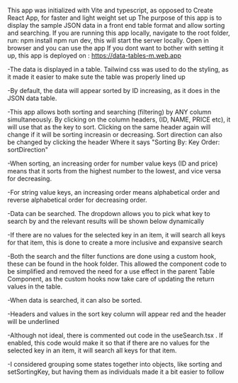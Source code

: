 This app was initialized with Vite and typescript, as opposed to Create React App, for faster and light weight set up
The purpose of this app is to display the sample JSON data in a front end table format and allow sorting and searching.
If you are running this app locally, navigate to the root folder, run: npm install npm run dev, this will start the server locally. Open in browser and you can use the app
If you dont want to bother with setting it up, this app is deployed on : https://data-tables-m.web.app

-The data is displayed in a table. Tailwind css was used to do the styling, as it made it easier to make sute the table was properly lined up

-By default, the data will appear sorted by ID increasing, as it does in the JSON data table. 

-This app allows both sorting and searching (filtering) by ANY column simultaneously. By clicking on the column headers, (ID, NAME, PRICE etc), it will use that as the key to sort. Clicking on the same header again will change if it will be sorting increasin or decreasing. Sort direction can also be changed by clicking the header Where it says "Sorting By: Key Order: sortDirection"

-When sorting, an increasing order for number value keys (ID and price) means that it sorts from the highest number to the lowest, and vice versa for decreasing. 

-For string value keys, an increasing order means alphabetical order and reverse alphabetical order for decreasing order. 

-Data can be searched. The dropdown allows you to pick what key to search by and the relevant results will be shown below dynamically

-If there are no values for the selected key in an item, it will search all keys for that item, this is done to create a more inclusive and expansive search

-Both the search and the filter functions are done using a custom hook, these can be found in the hook folder. This allowed the component code to be simplified and removed the need for a use effect in the parent Table Component, as the custom hooks now take care of updating the return values in the table. 

-When data is searched, it can also be sorted.

-Headers and values in the sort key column will appear red and the header will be underlined

-Although not ideal, there is commented out code in the useSearch.tsx . If enabled, this code would make it so that if there are no values for the selected key in an item, it will search all keys for that item.

-I considered grouping some states together into objects, like sorting and setSortingKey, but having them as individuals made it a bit easier to follow